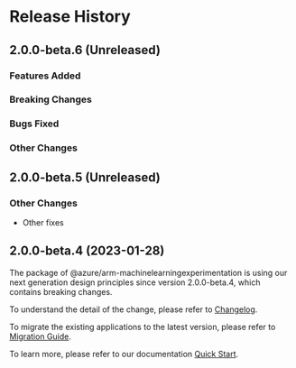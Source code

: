 # Release History

## 2.0.0-beta.6 (Unreleased)

### Features Added

### Breaking Changes

### Bugs Fixed

### Other Changes

## 2.0.0-beta.5 (Unreleased)

### Other Changes

  - Other fixes

## 2.0.0-beta.4 (2023-01-28)

The package of @azure/arm-machinelearningexperimentation is using our next generation design principles since version 2.0.0-beta.4, which contains breaking changes.

To understand the detail of the change, please refer to [Changelog](https://aka.ms/js-track2-changelog).

To migrate the existing applications to the latest version, please refer to [Migration Guide](https://aka.ms/js-track2-migration-guide).

To learn more, please refer to our documentation [Quick Start](https://aka.ms/azsdk/js/mgmt/quickstart ).
